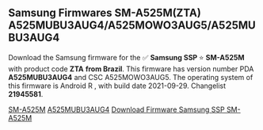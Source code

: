 <h2>Samsung Firmwares SM-A525M(ZTA) A525MUBU3AUG4/A525MOWO3AUG5/A525MUBU3AUG4</h2>
Download the Samsung firmware for the ✅ <strong>Samsung SSP </strong> ⭐ <strong>SM-A525M</strong> with product code <strong>ZTA</strong> <strong> from Brazil</strong>. This firmware has version number PDA <strong>A525MUBU3AUG4</strong> and CSC A525MOWO3AUG5. The operating system of this firmware is Android R , with build date 2021-09-29. Changelist <strong>21945581</strong>.


[SM-A525M](https://samfirm.shop/samsung/model/SM-A525M)
[A525MUBU3AUG4](https://samfirm.shop/samsung/pda/A525MUBU3AUG4)
[Download Firmware Samsung SSP SM-A525M](https://samfirm.shop/samsung/firmware/460740)
